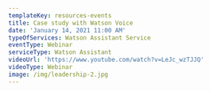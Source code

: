 ```yaml
---
templateKey: resources-events
title: Case study with Watson Voice
date: 'January 14, 2021 11:00 AM'
typeOfServices: Watson Assistant Service
eventType: Webinar
serviceType: Watson Assistant
videoUrl: 'https://www.youtube.com/watch?v=LeJc_wzTJJQ'
videoType: Webinar
image: /img/leadership-2.jpg
---
```


